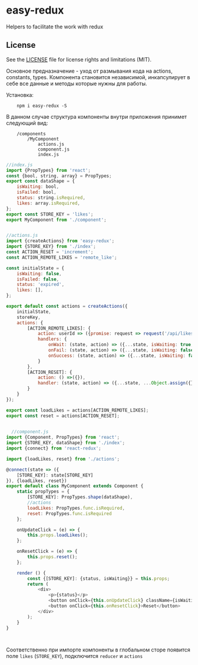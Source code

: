 # easy-redux
Helpers to facilitate the work with redux

## License

See the [LICENSE](LICENSE.md) file for license rights and limitations (MIT).



Основное предназначение - уход от размывания кода на actions, constants, types. Компонента становится независимой, инкапсулирует в себе все данные и методы которые нужны для работы.


Установка: 
```
    npm i easy-redux -S
```


В данном случае структура компоненты внутри приложения принимет следующий вид:



```
    /components
        /MyComponent
            actions.js
            component.js
            index.js                        
```


```javascript
//index.js
import {PropTypes} from 'react';
const {bool, string, array} = PropTypes;
export const dataShape = {
    isWaiting: bool,
    isFailed: bool,
    status: string.isRequired,
    likes: array.isRequired,
};
export const STORE_KEY = 'likes';
export MyComponent from './component';
```



```javascript

//actions.js
import {createActions} from 'easy-redux';
import {STORE_KEY} from './index';
const ACTION_RESET = 'increment';
const ACTION_REMOTE_LIKES = 'remote_like';

const initialState = {
    isWaiting: false,
    isFailed: false,
    status: 'expired',
    likes: [],
};

export default const actions = createActions({
    initialState, 
    storeKey,
    actions: {
        [ACTION_REMOTE_LIKES]: {
            action: userId => ({promise: request => request('/api/likes').get({userId})}),
            handlers: {
                onWait: (state, action) => ({...state, isWaiting: true, isFailed: false}),
                onFail: (state, action) => ({...state, isWaiting: false, isFailed: true}),
                onSuccess: (state, action) => ({...state, isWaiting: false, likes: action.result, status:'updated'})
            }
        },
        [ACTION_RESET]: {
            action: () =>({}),
            handler: (state, action) => ({...state, ...Object.assign({}, initialState)})
        }
    }
});

export const loadLikes = actions[ACTION_REMOTE_LIKES];
export const reset = actions[ACTION_RESET];

```

```javascript
  
  //component.js
import {Component, PropTypes} from 'react';
import {STORE_KEY, dataShape} from './index';
import {connect} from 'react-redux';

import {loadLikes, reset} from './actions';

@connect(state => ({
    [STORE_KEY]: state[STORE_KEY]
}), {loadLikes, reset})
export default class MyComponent extends Component {
    static propTypes = {
        [STORE_KEY]: PropTypes.shape(dataShape),
        //actions
        loadLikes: PropTypes.func.isRequired,
        reset: PropTypes.func.isRequired
    };

    onUpdateClick = (e) => {
        this.props.loadLikes();
    };

    onResetClick = (e) => {
        this.props.reset();
    };

    render () {
        const {[STORE_KEY]: {status, isWaiting}} = this.props;
        return (
            <div>
                <p>{status}</p>
                <button onClick={this.onUpdateClick} className={isWaiting ? 'waiting' : ''}>Update</button>
                <button onClick={this.onResetClick}>Reset</button>
            </div>
        );
    }
}

  
```

Соответственно при импорте компоненты в глобальном сторе появится поле `likes` (`STORE_KEY`), подключится `reducer` и `actions`
